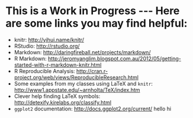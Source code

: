 # This is a Work in Progress --- Here are some links you may find helpful:


* knitr: http://yihui.name/knitr/ 
* RStudio: http://rstudio.org/
* Markdown: http://daringfireball.net/projects/markdown/
* R Markdown:
  http://jeromyanglim.blogspot.com.au/2012/05/getting-started-with-r-markdown-knitr.html
* R Reproducible Analysis: http://cran.r-project.org/web/views/ReproducibleResearch.html
* Some examples from my classes using LaTeX and `knitr`: http://www1.appstate.edu/~arnholta/TeX/index.htm
* Clever help finding LaTeX symbols: http://detexify.kirelabs.org/classify.html
* `ggplot2` documentation: http://docs.ggplot2.org/current/
hello
hi